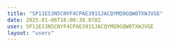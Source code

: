 ```yaml
---
title: "SP11ES3N5CNYF4CPAE391SJACQYMQ9GQW0TXWJVGE"
date: 2025-01-06T16:00:39.078Z
user: SP11ES3N5CNYF4CPAE391SJACQYMQ9GQW0TXWJVGE
layout: "users"
---
```

    